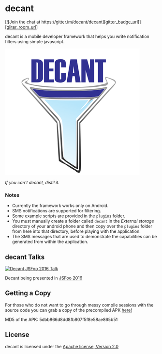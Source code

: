 decant
======

[![Join the chat at https://gitter.im/decant/decant][gitter_badge_url]][giiter_room_url]

decant is a mobile developer framework that helps you write notification
filters using simple javascript.

![Official Decant Logo][logo]

_If you can't decant, distil it._


### Notes

- Currently the framework works only on Android.
- SMS notifications are supported for filtering.
- Some example scripts are provided in the ```plugins``` folder.
- You must manually create a folder called ```decant``` in the *External
storage* directory of your android phone and then copy over the ```plugins```
folder from here into that directory, before playing with the application.
- The SMS messages that are used to demonstrate the capabilities can be
generated from within the application.

## decant Talks

[![Decant JSFoo 2016 Talk][video_thumbnail_url]][video_url]

Decant being presented in [JSFoo 2016][jsfoo_2016_url]

## Getting a Copy

For those who do not want to go through messy compile sessions with the source
code you can grab a copy of the precompiled APK [here!][download_url]

MD5 of the APK: 5dbb866d8dd8fb807f5f8e58ae865b51

## License

decant is licensed under the [Apache license, Version 2.0
](LICENSE)

[logo]: res/drawable/logo.png "distil it."
[download_url]: https://github.com/decant/decant.github.io/raw/master/downloads/decant.apk
[video_thumbnail_url]: https://img.youtube.com/vi/A1tg_gV13F8/0.jpg
[video_url]: https://www.youtube.com/watch?v=A1tg_gV13F8
[jsfoo_2016_url]: https://jsfoo.talkfunnel.com/2016/15-decant-if-you-cant-decant-distill-it
[gitter_badge_url]: https://badges.gitter.im/decant/decant.svg
[giiter_room_url]: https://gitter.im/decant/decant?utm_source=badge&utm_medium=badge&utm_campaign=pr-badge&utm_content=badge